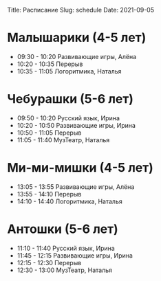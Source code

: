 Title: Расписание
Slug: schedule
Date: 2021-09-05

# Малышарики (4-5 лет)

* 09:30 - 10:20 Развивающие игры, Алёна
* 10:20 - 10:35 Перерыв
* 10:35 - 11:05 Логоритмика, Наталья


# Чебурашки (5-6 лет)

* 09:50 - 10:20 Русский язык, Ирина
* 10:20 - 10:50 Развивающие игры, Ирина
* 10:50 - 11:05 Перерыв
* 11:05 - 11:40 МузТеатр, Наталья

# Ми-ми-мишки (4-5 лет)

* 13:05 - 13:55 Развивающие игры, Алёна
* 13:55 - 14:10 Перерыв
* 14:10 - 14:40 Логоритмика, Наталья

# Антошки (5-6 лет)
* 11:10 - 11:40 Русский язык, Ирина
* 11:45 - 12:15 Развивающие игры, Ирина
* 12:15 - 12:30 Перерыв
* 12:30 - 13:00 МузТеатр, Наталья
